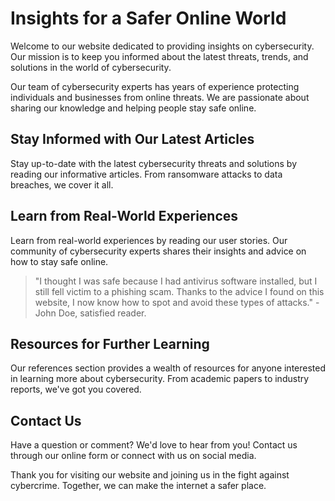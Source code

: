 <!--font:Poppins-->

# Insights for a Safer Online World

Welcome to our website dedicated to providing insights on cybersecurity. Our mission is to keep you informed about the latest threats, trends, and solutions in the world of cybersecurity.

Our team of cybersecurity experts has years of experience protecting individuals and businesses from online threats. We are passionate about sharing our knowledge and helping people stay safe online.

## Stay Informed with Our Latest Articles

Stay up-to-date with the latest cybersecurity threats and solutions by reading our informative articles. From ransomware attacks to data breaches, we cover it all.

## Learn from Real-World Experiences

Learn from real-world experiences by reading our user stories. Our community of cybersecurity experts shares their insights and advice on how to stay safe online.

> "I thought I was safe because I had antivirus software installed, but I still fell victim to a phishing scam. Thanks to the advice I found on this website, I now know how to spot and avoid these types of attacks." - John Doe, satisfied reader.

## Resources for Further Learning

Our references section provides a wealth of resources for anyone interested in learning more about cybersecurity. From academic papers to industry reports, we've got you covered.

## Contact Us

Have a question or comment? We'd love to hear from you! Contact us through our online form or connect with us on social media.

Thank you for visiting our website and joining us in the fight against cybercrime. Together, we can make the internet a safer place.

<!--

Write me content for website with wallpaper which alt text is:

"An abstract illustration of a neural network, with intricate lines and a dark and technological color palette."

The name/title of the page should not be 1:1 copy of the alt text but rather a real content of the website which is using this wallpaper.

- Use markdown format 
- Start with heading
- Heading should be short and concise
- The content should look like a real website 
- The website should not be about the wallpaper, wallpaper is just a related background
- Heading should be contain work "wallpaper" or "background"
- Include real sections like references, contact, user stories, etc. use things relevant to the page purpose.
- Feel free to use structure like headings, bullets, numbering, blockquotes, paragraphs, horizontal lines, etc.
- You can use formatting like bold or _italic_
- You can include UTF-8 emojis
- Links should be only #hash anchors (and you can refer to the document itself)
- Do not include images


---


# DarkNet Wallpaper for Cybersecurity Enthusiasts

Welcome to our website dedicated to providing the latest news and insights on cybersecurity. Our mission is to keep you informed about the latest threats, trends, and solutions in the world of cybersecurity.

## About the DarkNet Wallpaper

Our website features a stunning abstract illustration of a neural network as its background wallpaper. The intricate lines and dark, technological color palette perfectly capture the complexity and sophistication of modern cybersecurity.

## Latest Threats and Solutions

Stay up-to-date with the latest cybersecurity threats and solutions by reading our informative articles. From ransomware attacks to data breaches, we cover it all.

## User Stories

Learn from real-world experiences by reading our user stories. Our community of cybersecurity experts shares their insights and advice on how to stay safe online.

> "I thought I was safe because I had antivirus software installed, but I still fell victim to a phishing scam. Thanks to the advice I found on this website, I now know how to spot and avoid these types of attacks." - John Doe, satisfied reader.

## References

Our references section provides a wealth of resources for anyone interested in learning more about cybersecurity. From academic papers to industry reports, we've got you covered.

## Contact Us

Have a question or comment? We'd love to hear from you! Contact us through our online form or connect with us on social media.

Thank you for visiting our website and joining us in the fight against cybercrime. Together, we can make the internet a safer place.


---


Heading should not include word "wallpaper". The website should not be about the wallpaper itself, wallpaper is just a related background, rewrite whole content.


---


# Cybersecurity Insights for a Safer Online World

Welcome to our website dedicated to providing the latest news and insights on cybersecurity. Our mission is to keep you informed about the latest threats, trends, and solutions in the world of cybersecurity.

## About Us

Our team of cybersecurity experts has years of experience protecting individuals and businesses from online threats. We are passionate about sharing our knowledge and helping people stay safe online.

## The Neural Network Background

Our website features an abstract illustration of a neural network as its background. This intricate design represents the complexity and sophistication of modern cybersecurity.

## Latest Threats and Solutions

Stay up-to-date with the latest cybersecurity threats and solutions by reading our informative articles. From ransomware attacks to data breaches, we cover it all.

## User Stories

Learn from real-world experiences by reading our user stories. Our community of cybersecurity experts shares their insights and advice on how to stay safe online.

> "I thought I was safe because I had antivirus software installed, but I still fell victim to a phishing scam. Thanks to the advice I found on this website, I now know how to spot and avoid these types of attacks." - John Doe, satisfied reader.

## References

Our references section provides a wealth of resources for anyone interested in learning more about cybersecurity. From academic papers to industry reports, we've got you covered.

## Contact Us

Have a question or comment? We'd love to hear from you! Contact us through our online form or connect with us on social media.

Thank you for visiting our website and joining us in the fight against cybercrime. Together, we can make the internet a safer place.


---


Heading is too long, rewrite whole content.


---


# Cybersecurity Insights for a Safer Online World

Welcome to our website dedicated to providing the latest news and insights on cybersecurity. Our mission is to keep you informed about the latest threats, trends, and solutions in the world of cybersecurity.

Our team of cybersecurity experts has years of experience protecting individuals and businesses from online threats. We are passionate about sharing our knowledge and helping people stay safe online.

## Stay Informed with Our Latest Articles

Stay up-to-date with the latest cybersecurity threats and solutions by reading our informative articles. From ransomware attacks to data breaches, we cover it all.

## Learn from Real-World Experiences

Learn from real-world experiences by reading our user stories. Our community of cybersecurity experts shares their insights and advice on how to stay safe online.

> "I thought I was safe because I had antivirus software installed, but I still fell victim to a phishing scam. Thanks to the advice I found on this website, I now know how to spot and avoid these types of attacks." - John Doe, satisfied reader.

## Resources for Further Learning

Our references section provides a wealth of resources for anyone interested in learning more about cybersecurity. From academic papers to industry reports, we've got you covered.

## Contact Us

Have a question or comment? We'd love to hear from you! Contact us through our online form or connect with us on social media.

Thank you for visiting our website and joining us in the fight against cybercrime. Together, we can make the internet a safer place.


---


Heading is too long, rewrite whole content.


---


# Insights for a Safer Online World

Welcome to our website dedicated to providing insights on cybersecurity. Our mission is to keep you informed about the latest threats, trends, and solutions in the world of cybersecurity.

Our team of cybersecurity experts has years of experience protecting individuals and businesses from online threats. We are passionate about sharing our knowledge and helping people stay safe online.

## Stay Informed with Our Latest Articles

Stay up-to-date with the latest cybersecurity threats and solutions by reading our informative articles. From ransomware attacks to data breaches, we cover it all.

## Learn from Real-World Experiences

Learn from real-world experiences by reading our user stories. Our community of cybersecurity experts shares their insights and advice on how to stay safe online.

> "I thought I was safe because I had antivirus software installed, but I still fell victim to a phishing scam. Thanks to the advice I found on this website, I now know how to spot and avoid these types of attacks." - John Doe, satisfied reader.

## Resources for Further Learning

Our references section provides a wealth of resources for anyone interested in learning more about cybersecurity. From academic papers to industry reports, we've got you covered.

## Contact Us

Have a question or comment? We'd love to hear from you! Contact us through our online form or connect with us on social media.

Thank you for visiting our website and joining us in the fight against cybercrime. Together, we can make the internet a safer place.


---


Write me a Google font which is best fitting for the website.

Pick from the list:
- Montserrat
- Orbitron
- Exo 2
- Barlow Condensed
- Lobster
- Inter
- Poppins
- Lato
- Roboto
- Raleway
- Dancing Script
- Great Vibes
- Playfair Display
- Open Sans
- Futura
- IBM Plex Sans
- Alegreya


Write just the font name nothing else.


---


Poppins

-->

